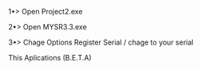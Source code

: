 1•> Open Project2.exe


2•> Open MYSR3.3.exe


3•> Chage Options Register Serial / chage to your serial 


This Aplications (B.E.T.A)
